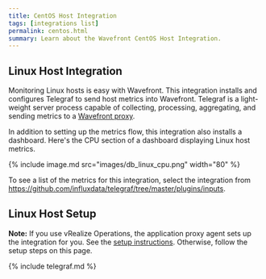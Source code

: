 ```yaml
---
title: CentOS Host Integration
tags: [integrations list]
permalink: centos.html
summary: Learn about the Wavefront CentOS Host Integration.
---
```

## Linux Host Integration

Monitoring Linux hosts is easy with Wavefront. This integration installs and configures Telegraf to send host metrics
into Wavefront. Telegraf is a light-weight server process capable of collecting, processing, aggregating, and sending metrics to a [Wavefront proxy](https://docs.wavefront.com/proxies.html).

In addition to setting up the metrics flow, this integration also installs a dashboard. Here's the CPU section of a dashboard displaying Linux host metrics.

{% include image.md src="images/db_linux_cpu.png" width="80" %}


To see a list of the metrics for this integration, select the integration from <https://github.com/influxdata/telegraf/tree/master/plugins/inputs>.
## Linux Host Setup

**Note:** If you use vRealize Operations, the application proxy agent sets up the integration for you. See the [setup instructions](http://YOUR_CLUSTER.wavefront.com/integration/vrops/setup). Otherwise, follow the setup steps on this page.

{% include telegraf.md %}